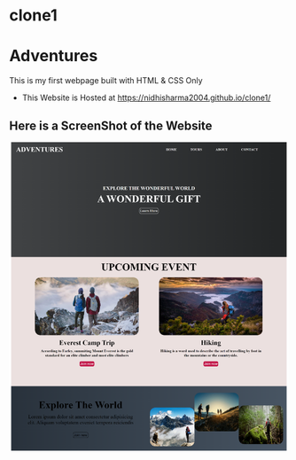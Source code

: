 # clone1

# Adventures
This is my first webpage built with HTML & CSS Only

* This Website is Hosted at https://nidhisharma2004.github.io/clone1/

## Here is a ScreenShot of the Website

<img  src='./assets/images/pc.png' />
